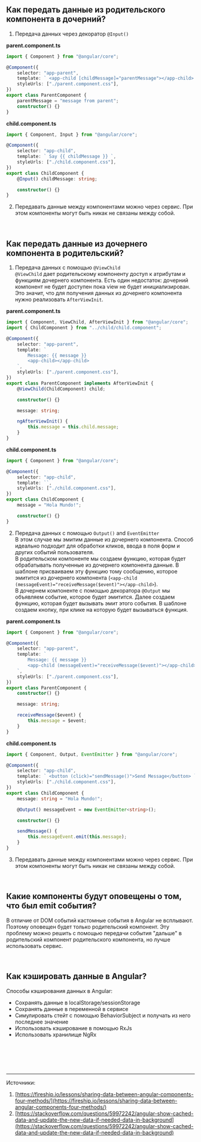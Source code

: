 ## <a name="parent-child"></a> Как передать данные из родительского компонента в дочерний?

1. Передача данных через декоратор `@Input()`

**parent.component.ts**

```typescript
import { Component } from "@angular/core";

@Component({
	selector: "app-parent",
	template: ` <app-child [childMessage]="parentMessage"></app-child> `,
	styleUrls: ["./parent.component.css"],
})
export class ParentComponent {
	parentMessage = "message from parent";
	constructor() {}
}
```

**child.component.ts**

```typescript
import { Component, Input } from "@angular/core";

@Component({
	selector: "app-child",
	template: ` Say {{ childMessage }} `,
	styleUrls: ["./child.component.css"],
})
export class ChildComponent {
	@Input() childMessage: string;

	constructor() {}
}
```

2. Передавать данные между компонентами можно через сервис. При этом компоненты могут быть никак не связаны между собой.

<br/>

## <a name="child-parent"></a> Как передать данные из дочернего компонента в родительский?

1. Передача данных с помощью `@ViewChild`
   <br/>
   `@ViewChild` дает родительскому компоненту доступ к атрибутам и функциям дочернего компонента. Есть один недостаток: дочерний компонент не будет доступен пока view не будет инициализирован. Это значит, что для получения данных из дочернего компонента нужно реализовать `AfterViewInit`.

**parent.component.ts**

```typescript
import { Component, ViewChild, AfterViewInit } from "@angular/core";
import { ChildComponent } from "../child/child.component";

@Component({
	selector: "app-parent",
	template: `
		Message: {{ message }}
		<app-child></app-child>
	`,
	styleUrls: ["./parent.component.css"],
})
export class ParentComponent implements AfterViewInit {
	@ViewChild(ChildComponent) child;

	constructor() {}

	message: string;

	ngAfterViewInit() {
		this.message = this.child.message;
	}
}
```

**child.component.ts**

```typescript
import { Component } from "@angular/core";

@Component({
	selector: "app-child",
	template: ``,
	styleUrls: ["./child.component.css"],
})
export class ChildComponent {
	message = "Hola Mundo!";

	constructor() {}
}
```

2.  Передача данных с помощью `Output()` and `EventEmitter`
    <br/>
    В этом случае мы эмитим данные из дочернего компонента.
    Способ идеально подходит для обработки кликов, ввода в поля форм и других событий пользователя.
    <br/>
    В родительском компоненте мы создаем функцию, которая будет обрабатывать полученные из дочернего компонента данные. В шаблоне присваиваем эту функцию тому сообщению, которое эмитится из дочернего компонента (`<app-child (messageEvent)="receiveMessage($event)"></app-child>`). <br/>
    В дочернем компоненте с помощью декоратора `@Output` мы объявляем событие, которое будет эмитится. Далее создаем функцию, которая будет вызывать эмит этого события. В шаблоне создаем кнопку, при клике на которую будет вызываться функция.

**parent.component.ts**

```typescript
import { Component } from "@angular/core";

@Component({
	selector: "app-parent",
	template: `
		Message: {{ message }}
		<app-child (messageEvent)="receiveMessage($event)"></app-child>
	`,
	styleUrls: ["./parent.component.css"],
})
export class ParentComponent {
	constructor() {}

	message: string;

	receiveMessage($event) {
		this.message = $event;
	}
}
```

**child.component.ts**

```typescript
import { Component, Output, EventEmitter } from "@angular/core";

@Component({
	selector: "app-child",
	template: ` <button (click)="sendMessage()">Send Message</button> `,
	styleUrls: ["./child.component.css"],
})
export class ChildComponent {
	message: string = "Hola Mundo!";

	@Output() messageEvent = new EventEmitter<string>();

	constructor() {}

	sendMessage() {
		this.messageEvent.emit(this.message);
	}
}
```

3. Передавать данные между компонентами можно через сервис. При этом компоненты могут быть никак не связаны между собой.

<br/>

## <a name="event-emit"></a> Какие компоненты будут оповещены о том, что был emit события?

В отличие от DOM событий кастомные события в Angular не всплывают. Поэтому оповещен будет только родительский компонент. Эту проблему можно решить с помощью передачи события "дальше" в родительский компонент родительского компонента, но лучше использовать сервис.

<br/>

## <a name="cached-data"></a> Как кэшировать данные в Angular?

Способы кэширования данных в Angular:

- Сохранять данные в localStorage/sessionStorage
- Сохранять данные в переменной в сервисе
- Симулировать стейт с помощью BehaviorSubject и получать из него последнее значение
- Использовать кэширование в помощью RxJs
- Использовать хранилище NgRx

<br/>
<br/>
<br/>
<br/>

<hr/>

Источники:<br/>

1. [https://fireship.io/lessons/sharing-data-between-angular-components-four-methods/](https://fireship.io/lessons/sharing-data-between-angular-components-four-methods/)
2. [https://stackoverflow.com/questions/59972242/angular-show-cached-data-and-update-the-new-data-if-needed-data-in-background](https://stackoverflow.com/questions/59972242/angular-show-cached-data-and-update-the-new-data-if-needed-data-in-background)
